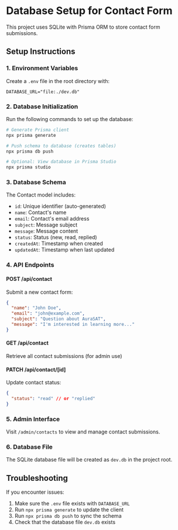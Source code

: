 # Database Setup for Contact Form

This project uses SQLite with Prisma ORM to store contact form submissions.

## Setup Instructions

### 1. Environment Variables
Create a `.env` file in the root directory with:
```
DATABASE_URL="file:./dev.db"
```

### 2. Database Initialization
Run the following commands to set up the database:

```bash
# Generate Prisma client
npx prisma generate

# Push schema to database (creates tables)
npx prisma db push

# Optional: View database in Prisma Studio
npx prisma studio
```

### 3. Database Schema
The Contact model includes:
- `id`: Unique identifier (auto-generated)
- `name`: Contact's name
- `email`: Contact's email address
- `subject`: Message subject
- `message`: Message content
- `status`: Status (new, read, replied)
- `createdAt`: Timestamp when created
- `updatedAt`: Timestamp when last updated

### 4. API Endpoints

#### POST /api/contact
Submit a new contact form:
```json
{
  "name": "John Doe",
  "email": "john@example.com",
  "subject": "Question about AuraSAT",
  "message": "I'm interested in learning more..."
}
```

#### GET /api/contact
Retrieve all contact submissions (for admin use)

#### PATCH /api/contact/[id]
Update contact status:
```json
{
  "status": "read" // or "replied"
}
```

### 5. Admin Interface
Visit `/admin/contacts` to view and manage contact submissions.

### 6. Database File
The SQLite database file will be created as `dev.db` in the project root.

## Troubleshooting

If you encounter issues:
1. Make sure the `.env` file exists with `DATABASE_URL`
2. Run `npx prisma generate` to update the client
3. Run `npx prisma db push` to sync the schema
4. Check that the database file `dev.db` exists
